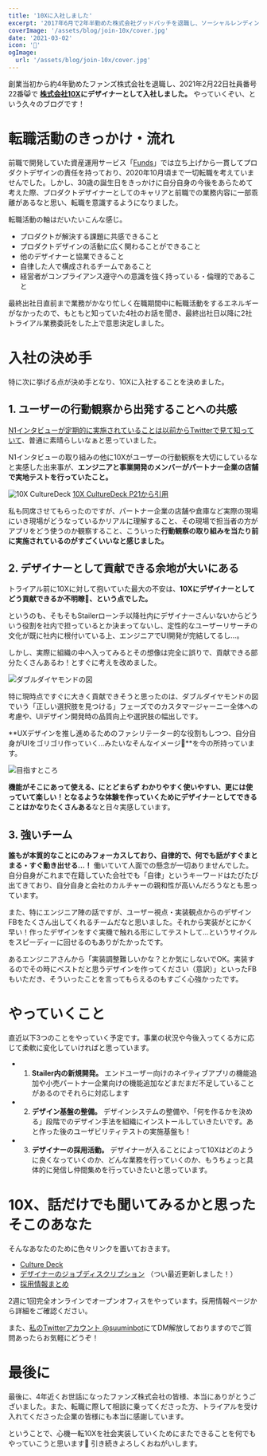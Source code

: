 ```yaml
---
title: '10Xに入社しました'
excerpt: '2017年6月で2年半勤めた株式会社グッドパッチを退職し、ソーシャルレンディング専門メディアを運営する[クラウドポート](https://www.crowdport.jp/)に join しました！'
coverImage: '/assets/blog/join-10x/cover.jpg'
date: '2021-03-02'
icon: '🌾'
ogImage:
  url: '/assets/blog/join-10x/cover.jpg'
---
```


創業当初から約4年勤めたファンズ株式会社を退職し、2021年2月22日社員番号22番😸で **[株式会社10X](https://10x.co.jp/)にデザイナーとして入社しました。** やっていくぞい、という久々のブログです！

# 転職活動のきっかけ・流れ

前職で開発していた資産運用サービス「[Funds](https://funds.jp)」では立ち上げから一貫してプロダクトデザインの責任を持っており、2020年10月頃まで一切転職を考えていませんでした。しかし、30歳の誕生日をきっかけに自分自身の今後をあらためて考えた際、プロダクトデザイナーとしてのキャリアと前職での業務内容に一部乖離があるなと思い、転職を意識するようになりました。

転職活動の軸はだいたいこんな感じ。

- プロダクトが解決する課題に共感できること
- プロダクトデザインの活動に広く関わることができること
- 他のデザイナーと協業できること
- 自律した人で構成されるチームであること
- 経営者がコンプライアンス遵守への意識を強く持っている・倫理的であること

最終出社日直前まで業務がかなり忙しく在職期間中に転職活動をするエネルギーがなかったので、もともと知っていた4社のお話を聞き、最終出社日以降に2社トライアル業務委託をした上で意思決定しました。

# 入社の決め手

特に次に挙げる点が決め手となり、10Xに入社することを決めました。

## 1. ユーザーの行動観察から出発することへの共感

[N1インタビューが定期的に実施されていることは以前からTwitterで見て知っていて](https://note.com/ainehamasaka/n/n1e3a284a6e29)、普通に素晴らしいなぁと思っていました。

N1インタビューの取り組みの他に10Xがユーザーの行動観察を大切にしているなと実感した出来事が、**エンジニアと事業開発のメンバーがパートナー企業の店舗で実地テストを行っていたこと。**

![10X CultureDeck](/assets/blog/join-10x/01.png)
[10X CultureDeck P21から引用](https://speakerdeck.com/10xinc/zhu-shi-hui-she-10x-culture-deck?slide=21)

私も同席させてもらったのですが、パートナー企業の店舗や倉庫など実際の現場にいき現場がどうなっているかリアルに理解すること、その現場で担当者の方がアプリをどう使うのか観察すること、こういった**行動観察の取り組みを当たり前に実施されているのがすごくいいなと感じました。**

## 2. デザイナーとして貢献できる余地が大いにある

トライアル前に10Xに対して抱いていた最大の不安は、**10Xにデザイナーとしてどう貢献できるか不明瞭🤔、という点でした。**

というのも、そもそもStailerローンチ以降社内にデザイナーさんいないからどういう役割を社内で担っているとか決まってないし、定性的なユーザーリサーチの文化が既に社内に根付いている上、エンジニアでUI開発が完結してるし…。

しかし、実際に組織の中へ入ってみるとその想像は完全に誤りで、貢献できる部分たくさんあるわ！とすぐに考えを改めました。

![ダブルダイヤモンドの図](/assets/blog/join-10x/02.png)

特に現時点ですぐに大きく貢献できそうと思ったのは、ダブルダイヤモンドの図でいう「正しい選択肢を見つける」フェーズでのカスタマージャーニー全体への考慮や、UIデザイン開発時の品質向上や選択肢の幅出しです。

**UXデザインを推し進めるためのファシリテーター的な役割もしつつ、自分自身がUIをゴリゴリ作っていく…みたいなそんなイメージ💬**を今の所持っています。

![目指すところ](/assets/blog/join-10x/03.png)

**機能がそこにあって使える、にとどまらず わかりやすく使いやすい、更には使っていて楽しい！となるような体験を作っていくためにデザイナーとしてできることはかなりたくさんある**なと日々実感しています。

## 3. 強いチーム

**誰もが本質的なことにのみフォーカスしており、自律的で、何でも話がすぐまとまる・すぐ動き出せる…！** 働いていて人面での懸念が一切ありませんでした。自分自身がこれまで在籍していた会社でも「自律」というキーワードはたびたび出てきており、自分自身と会社のカルチャーの親和性が高いんだろうなとも思っています。

また、特にエンジニア陣の話ですが、ユーザー視点・実装観点からのデザインFBをたくさん出してくれるチームだなと思いました。それから実装がとにかく早い！作ったデザインをすぐ実機で触れる形にしてテストして…というサイクルをスピーディーに回せるのもありがたかったです。

あるエンジニアさんから「実装調整難しいかな？とか気にしないでOK。実装するのでその時にベストだと思うデザインを作ってください（意訳）」といったFBもいただき、そういったことを言ってもらえるのもすごく心強かったです。

# やっていくこと

直近以下3つのことをやっていく予定です。事業の状況や今後入ってくる方に応じて柔軟に変化していければと思っています。

- 1. **Stailer内の新規開発。** エンドユーザー向けのネイティブアプリの機能追加や小売パートナー企業向けの機能追加などまだまだ不足していることがあるのでそれらに対応します
- 2. **デザイン基盤の整備。** デザインシステムの整備や、「何を作るかを決める」段階でのデザイン手法を組織にインストールしていきたいです。あと作った後のユーザビリティテストの実施基盤も！
- 3. **デザイナーの採用活動。** デザイナーが入ることによって10Xはどのように良くなっていくのか、どんな業務を行っていくのか、もうちょっと具体的に発信し仲間集めを行っていきたいと思っています。

# 10X、話だけでも聞いてみるかと思ったそこのあなた

そんなあなたのために色々リンクを置いておきます。

- [Culture Deck](https://speakerdeck.com/10xinc/zhu-shi-hui-she-10x-culture-deck)
- [デザイナーのジョブディスクリプション](https://open.talentio.com/1/c/10x/requisitions/detail/17672) （つい最近更新しました！）
- [採用情報まとめ](https://jobs.10x.co.jp/)

2週に1回完全オンラインでオープンオフィスをやっています。採用情報ページから詳細をご確認ください。

また、[私のTwitterアカウント @suuminbot](https://twitter.com/suuminbot)にてDM解放しておりますのでご質問あったらお気軽にどうぞ！

# 最後に

最後に、4年近くお世話になったファンズ株式会社の皆様、本当にありがとうございました。また、転職に際して相談に乗ってくださった方、トライアルを受け入れてくださった企業の皆様にも本当に感謝しています。

ということで、心機一転10Xを社会実装していくためにまたできることを何でもやっていこうと思います💪 引き続きよろしくおねがいします。

